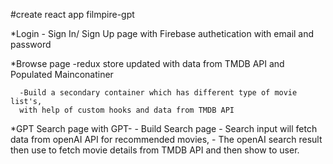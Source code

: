 #create react app filmpire-gpt

 *Login
      - Sign In/ Sign Up page with Firebase authetication with email and password

 
 *Browse page
      -redux store updated with data from TMDB API and Populated Mainconatiner

      -Build a secondary container which has different type of movie list's,
      with help of custom hooks and data from TMDB API


 *GPT Search page with GPT-
      - Build Search page
      - Search input will fetch data from openAI API for recommended movies,
      - The openAI search result then use to fetch movie details from TMDB API and then show to user.
